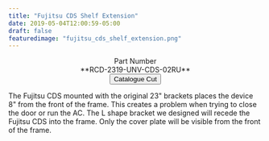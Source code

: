 ```yaml
---
title: "Fujitsu CDS Shelf Extension"
date: 2019-05-04T12:00:59-05:00
draft: false
featuredimage: "fujitsu_cds_shelf_extension.png"
---
```

<center>
Part Number
<br>
**RCD-2319-UNV-CDS-02RU**
<br>
<a target="none" href="../../catalogue/RCDesign-Bracket-CDS-2RU.pdf"><button class="btn btn-sm">Catalogue Cut</button></a>
</center>

The Fujitsu CDS mounted with the original 23" brackets places the device 8" from the front of the frame. This creates a problem when trying to close the door or run the AC. The L shape bracket we designed will recede the Fujitsu CDS into the frame. Only the cover plate will be visible from the front of the frame.